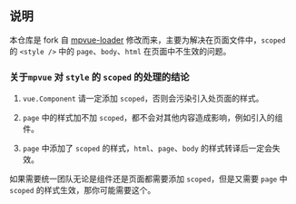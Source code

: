 
## 说明

本仓库是 fork 自 [mpvue-loader](http://mpvue.com/build/mpvue-loader) 修改而来，主要为解决在页面文件中，`scoped` 的 `<style />` 中的 `page`、`body`、`html` 在页面中不生效的问题。

### 关于`mpvue` 对 `style` 的 `scoped` 的处理的结论

1. `vue.Component` 请一定添加 `scoped`，否则会污染引入处页面的样式。

2. `page` 中的样式加不加 `scoped`，都不会对其他内容造成影响，例如引入的组件。

3. `page` 中添加了 `scoped` 的样式，`html`、`page`、`body` 的样式转译后一定会失效。

如果需要统一团队无论是组件还是页面都需要添加 `scoped`，但是又需要 `page` 中 `scoped` 的样式生效，那你可能需要这个。